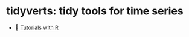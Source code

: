 # tidyverts: tidy tools for time series
- 🔗 [Tutorials with R](https://www.taemobang.com/posts/2022-03-11-tidyverse-principle/)
